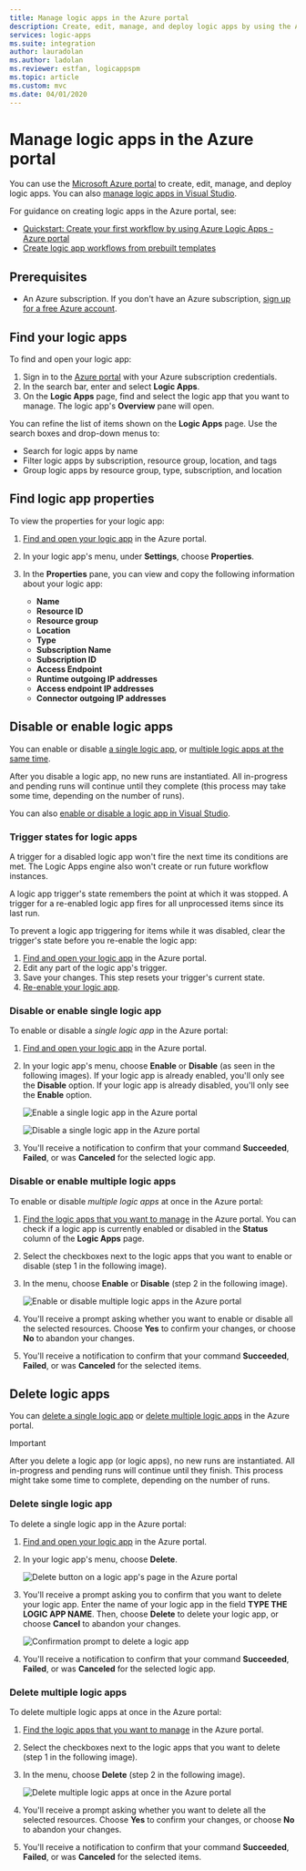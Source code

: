 ```yaml
---
title: Manage logic apps in the Azure portal
description: Create, edit, manage, and deploy logic apps by using the Azure portal.
services: logic-apps
ms.suite: integration
author: lauradolan
ms.author: ladolan
ms.reviewer: estfan, logicappspm
ms.topic: article
ms.custom: mvc
ms.date: 04/01/2020
---
```


# Manage logic apps in the Azure portal

You can use the [Microsoft Azure portal](https://portal.azure.com) to create, edit, manage, and deploy logic apps. You can also [manage logic apps in Visual Studio](manage-logic-apps-with-visual-studio.md).

For guidance on creating logic apps in the Azure portal, see:

* [Quickstart: Create your first workflow by using Azure Logic Apps - Azure portal](quickstart-create-first-logic-app-workflow.md)
* [Create logic app workflows from prebuilt templates](logic-apps-create-logic-apps-from-templates.md)

## Prerequisites

* An Azure subscription. If you don't have an Azure subscription, [sign up for a free Azure account](https://azure.microsoft.com/free/).

## Find your logic apps

To find and open your logic app: 

1. Sign in to the [Azure portal](https://portal.azure.com) with your Azure subscription credentials.
2. In the search bar, enter and select **Logic Apps**.
3. On the **Logic Apps** page, find and select the logic app that you want to manage. The logic app's **Overview** pane will open.

You can refine the list of items shown on the **Logic Apps** page. Use the search boxes and drop-down menus to:

* Search for logic apps by name
* Filter logic apps by subscription, resource group, location, and tags
* Group logic apps by resource group, type, subscription, and location

## Find logic app properties

To view the properties for your logic app: 

1. [Find and open your logic app](#find-your-logic-apps) in the Azure portal.
2. In your logic app's menu, under **Settings**,  choose **Properties**.
3. In the **Properties** pane, you can view and copy the following information about your logic app:

    * **Name**
    * **Resource ID**
    * **Resource group**
    * **Location**
    * **Type** 
    * **Subscription Name**
    * **Subscription ID**
    * **Access Endpoint**
    * **Runtime outgoing IP addresses**
    * **Access endpoint IP addresses**
    * **Connector outgoing IP addresses**

## Disable or enable logic apps

You can enable or disable [a single logic app](#disable-or-enable-single-logic-app), or [multiple logic apps at the same time](#disable-or-enable-multiple-logic-apps).

After you disable a logic app, no new runs are instantiated. All in-progress and pending runs will continue until they complete (this process may take some time, depending on the number of runs).

You can also [enable or disable a logic app in Visual Studio](manage-logic-apps-with-visual-studio.md#disable-or-enable-logic-app).

### Trigger states for logic apps

A trigger for a disabled logic app won't fire the next time its conditions are met. The Logic Apps engine also won't create or run future workflow instances.

A logic app trigger's state remembers the point at which it was stopped. A trigger for a re-enabled logic app fires for all unprocessed items since its last run.

To prevent a logic app triggering for items while it was disabled, clear the trigger's state before you re-enable the logic app:

1. [Find and open your logic app](#find-your-logic-apps) in the Azure portal.
2. Edit any part of the logic app's trigger.
3. Save your changes. This step resets your trigger's current state.
4. [Re-enable your logic app](#disable-or-enable-single-logic-app).

### Disable or enable single logic app

To enable or disable a *single logic app* in the Azure portal:

1. [Find and open your logic app](#find-your-logic-apps) in the Azure portal.
2. In your logic app's menu, choose **Enable** or **Disable** (as seen in the following images). If your logic app is already enabled, you'll only see the **Disable** option. If your logic app is already disabled, you'll only see the **Enable** option.

    ![Enable a single logic app in the Azure portal](./media/manage-logic-apps-with-azure-portal/enable-single-logic-app.jpg)

    ![Disable a single logic app in the Azure portal](./media/manage-logic-apps-with-azure-portal/disable-single-logic-app.jpg)

3. You'll receive a notification to confirm that your command **Succeeded**, **Failed**, or was **Canceled** for the selected logic app.

### Disable or enable multiple logic apps

To enable or disable *multiple logic apps* at once in the Azure portal:

1. [Find the logic apps that you want to manage](#find-your-logic-apps) in the Azure portal. You can check if a logic app is currently enabled or disabled in the **Status** column of the **Logic Apps** page.
2. Select the checkboxes next to the logic apps that you want to enable or disable (step 1 in the following image).
3. In the menu, choose **Enable** or **Disable** (step 2 in the following image).

    ![Enable or disable multiple logic apps in the Azure portal](./media/manage-logic-apps-with-azure-portal/enable-disable-multiple-logic-apps.jpg)

4. You'll receive a prompt asking whether you want to enable or disable all the selected resources. Choose **Yes** to confirm your changes, or choose **No** to abandon your changes. 
5. You'll receive a notification to confirm that your command **Succeeded**, **Failed**, or was **Canceled** for the selected items.

## Delete logic apps

You can [delete a single logic app](#delete-single-logic-app) or [delete multiple logic apps](#delete-multiple-logic-apps) in the Azure portal. 

> [!IMPORTANT]
> After you delete a logic app (or logic apps), no new runs are instantiated. All in-progress and pending runs will continue until they finish. This process might take some time to complete, depending on the number of runs.

### Delete single logic app

To delete a single logic app in the Azure portal:

1. [Find and open your logic app](#find-your-logic-apps) in the Azure portal.
2. In your logic app's menu, choose **Delete**.

    ![Delete button on a logic app's page in the Azure portal](./media/manage-logic-apps-with-azure-portal/delete-button-single-logic-app.jpg)

3. You'll receive a prompt asking you to confirm that you want to delete your logic app. Enter the name of your logic app in the field **TYPE THE LOGIC APP NAME**. Then, choose **Delete** to delete your logic app, or choose **Cancel** to abandon your changes.

    ![Confirmation prompt to delete a logic app](./media/manage-logic-apps-with-azure-portal/delete-confirmation-single-logic-app.jpg)

3. You'll receive a notification to confirm that your command **Succeeded**, **Failed**, or was **Canceled** for the selected logic app.

### Delete multiple logic apps

To delete multiple logic apps at once in the Azure portal:

1. [Find the logic apps that you want to manage](#find-your-logic-apps) in the Azure portal.
2. Select the checkboxes next to the logic apps that you want to delete (step 1 in the following image).
3. In the menu, choose **Delete** (step 2 in the following image).

    ![Delete multiple logic apps at once in the Azure portal](./media/manage-logic-apps-with-azure-portal/delete-multiple-logic-apps.jpg)

4. You'll receive a prompt asking whether you want to delete all the selected resources. Choose **Yes** to confirm your changes, or choose **No** to abandon your changes. 
5. You'll receive a notification to confirm that your command **Succeeded**, **Failed**, or was **Canceled** for the selected items.

